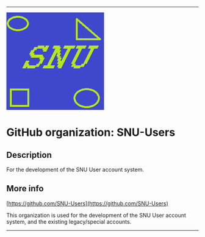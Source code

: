 
***

![SNU_blue_and_gold_legacy_icon.png failed to load. The file may be missing or corrupt. Check the file path for errors first.](/AdditionalInfo/1/SNU-Users/SNU_blue_and_gold_legacy_icon.png)

# GitHub organization: SNU-Users

## Description

For the development of the SNU User account system.

## More info

[https://github.com/SNU-Users](https://github.com/SNU-Users)

This organization is used for the development of the SNU User account system, and the existing legacy/special accounts.

***
